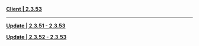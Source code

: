 **[Client | 2.3.53](https://d3ln624mszu7ty.cloudfront.net/client_app/download/beta_pc/20211209103530_poUdKZse6pFnRuRd/GenshinImpact_2.3.53_beta.zip)**

-----

**[Update | 2.3.51 - 2.3.53](https://d3ln624mszu7ty.cloudfront.net/client_app/beta_update/hk4e_global/22/game_2.3.51_2.3.53_diff_hScQbmOM5CXHjeNr.zip)**

**[Update | 2.3.52 - 2.3.53](https://d3ln624mszu7ty.cloudfront.net/client_app/beta_update/hk4e_global/22/game_2.3.52_2.3.53_diff_eyLdHK3NMU2upa48.zip)**